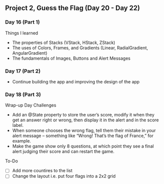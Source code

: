## Project 2, Guess the Flag (Day 20 - Day 22)

### Day 16 (Part 1)
Things I learned 
- The properties of Stacks (VStack, HStack, ZStack)
- The uses of Colors, Frames, and Gradients (Linear, RadialGradient, AngularGradient)
- The fundamentals of Images, Buttons and Alert Messages

### Day 17 (Part 2) 
- Continue building the app and improving the design of the app

### Day 18 (Part 3) 
Wrap-up Day Challenges 
- Add an @State property to store the user’s score, modify it when they get an answer right or wrong, then display it in the alert and in the score label.
- When someone chooses the wrong flag, tell them their mistake in your alert message – something like “Wrong! That’s the flag of France,” for example.
- Make the game show only 8 questions, at which point they see a final alert judging their score and can restart the game.

To-Do
- [ ] Add more countires to the list 
- [ ] Change the layout i.e. put four flags into a 2x2 grid 
